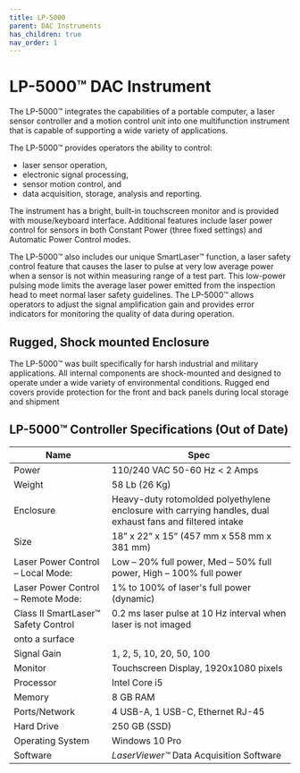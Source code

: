 ```yaml
---
title: LP-5000
parent: DAC Instruments
has_children: true
nav_order: 1
---
```


# LP-5000&trade; DAC Instrument

The LP-5000&trade; integrates the capabilities of a portable computer, a laser sensor controller and a motion control unit into one multifunction instrument that is capable of supporting a wide variety of applications.

The LP-5000&trade; provides operators the ability to control:

- laser sensor operation,
- electronic signal processing,
- sensor motion control, and
- data acquisition, storage, analysis and reporting.

The instrument has a bright, built-in touchscreen monitor and is provided with mouse/keyboard interface. Additional features include laser power control for sensors in both Constant Power (three fixed settings) and Automatic Power Control modes.

The LP-5000&trade; also includes our unique SmartLaser&trade; function, a laser safety control feature that causes the laser to pulse at very low average power when a sensor is not within measuring range of a test part. This low-power pulsing mode limits the average laser power emitted from the inspection head to meet normal laser safety guidelines.
The LP-5000&trade; allows operators to adjust the signal amplification gain and provides error indicators for monitoring the quality of data during operation.

## Rugged, Shock mounted Enclosure

The LP-5000&trade; was built specifically for harsh industrial and military applications.
All internal components are shock-mounted and designed to operate under a wide variety of environmental conditions. Rugged end covers provide protection for the front and back panels during local storage and shipment

## LP-5000&trade; Controller Specifications (Out of Date)

| Name                                | Spec                                                                                                      |
| ----------------------------------- | --------------------------------------------------------------------------------------------------------- |
| Power                               | 110/240 VAC 50-60 Hz < 2 Amps                                                                             |
| Weight                              | 58 Lb (26 Kg)                                                                                             |
| Enclosure                           | Heavy-duty rotomolded polyethylene enclosure with carrying handles, dual exhaust fans and filtered intake |
| Size                                | 18” x 22” x 15” (457 mm x 558 mm x 381 mm)                                                                |
| Laser Power Control – Local Mode:   | Low – 20% full power, Med – 50% full power, High – 100% full power                                        |
| Laser Power Control – Remote Mode:  | 1% to 100% of laser's full power (dynamic)                                                                |
| Class II SmartLaser™ Safety Control | 0.2 ms laser pulse at 10 Hz interval when laser is not imaged                                             |
| onto a surface                      |
| Signal Gain                         | 1, 2, 5, 10, 20, 50, 100                                                                                  |
| Monitor                             | Touchscreen Display, 1920x1080 pixels                                                                     |
| Processor                           | Intel Core i5                                                                                             |
| Memory                              | 8 GB RAM                                                                                                  |
| Ports/Network                       | 4 USB-A, 1 USB-C, Ethernet RJ-45                                                                          |
| Hard Drive                          | 250 GB (SSD)                                                                                              |
| Operating System                    | Windows 10 Pro                                                                                            |
| Software                            | _LaserViewer™_ Data Acquisition Software                                                                  |
